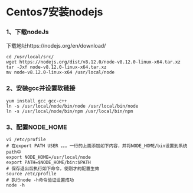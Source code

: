 # Centos7安装nodejs

### 1、下载nodeJs
下载地址https://nodejs.org/en/download/
```
cd /usr/local/src/
wget https://nodejs.org/dist/v8.12.0/node-v8.12.0-linux-x64.tar.xz
tar -Jxf node-v8.12.0-linux-x64.tar.xz
mv node-v8.12.0-linux-x64 /usr/local/node
```

### 2、安装gcc并设置软链接
```
yum install gcc gcc-c++
ln -s /usr/local/node/bin/node /usr/local/bin/node
ln -s /usr/local/node/bin/npm /usr/local/bin/npm
```

### 3、配置NODE_HOME 
```
vi /etc/profile 
# 在export PATH USER 。。。一行的上面添加如下内容，并将NODE_HOME/bin设置到系统path中 
export NODE_HOME=/usr/local/node
export PATH=$NODE_HOME/bin:$PATH 
# 保存退出后执行如下命令，使刚才的配置生效 
source /etc/profile
# 执行node -h命令验证设置成功
node -h 
```

